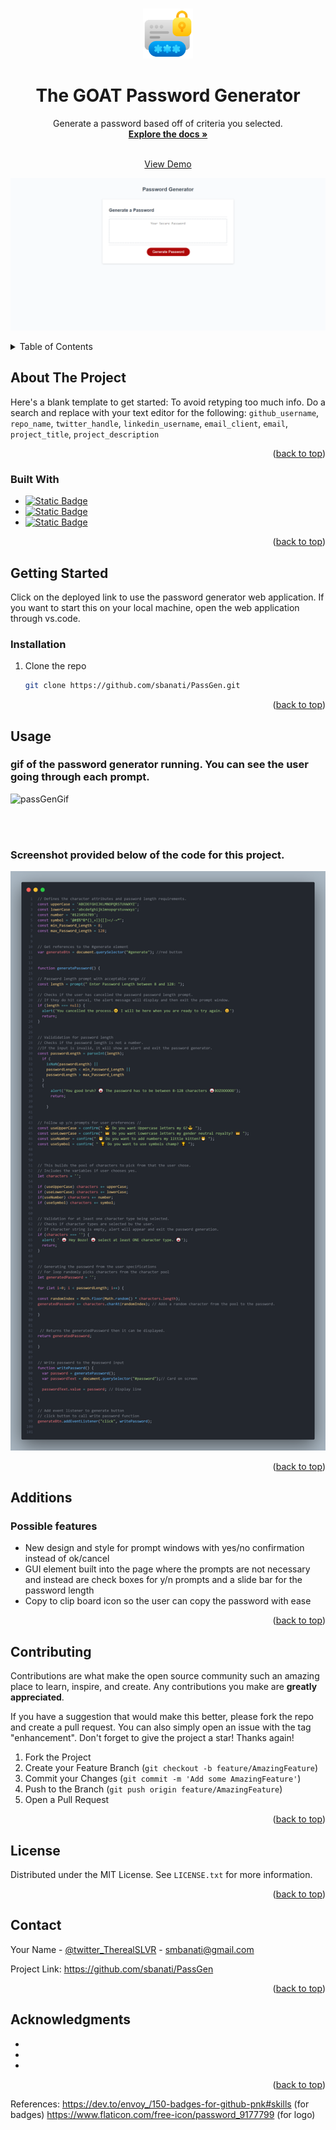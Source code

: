 
<a name="readme-top"></a>





<!-- PROJECT LOGO -->
<br />
<div align="center">
  <a href="https://github.com/sbanati/PassGen">  
    <img src="passLogo.png" alt="Logo" width="80" height="80">
  </a>

<h1 align="center">The GOAT Password Generator</h1>

  <p align="center">
    Generate a password based off of criteria you selected. 
    <br />
    <a href="https://github.com/sbanati/PassGen"><strong>Explore the docs »</strong></a>
    <br />
    <br />

    
  <a href="https://github.com/github_username/repo_name">View Demo</a>
    
  <img src="screenShot.png" alt="Logo">

  </p>
</div>



<!-- TABLE OF CONTENTS -->
<details>
  <summary>Table of Contents</summary>
  <ol>
    <li>
      <a href="#about-the-project">About The Project</a>
      <ul>
        <li><a href="#built-with">Built With</a></li>
      </ul>
    </li>
    <li>
      <a href="#getting-started">Getting Started</a>
      <ul>
        <li><a href="#prerequisites">Prerequisites</a></li>
        <li><a href="#installation">Installation</a></li>
      </ul>
    </li>
    <li><a href="#usage">Usage</a></li>
    <li><a href="#additions">Additions</a></li>
    <li><a href="#contributing">Contributing</a></li>
    <li><a href="#license">License</a></li>
    <li><a href="#contact">Contact</a></li>
    <li><a href="#acknowledgments">Acknowledgments</a></li>
  </ol>
</details>



<!-- ABOUT THE PROJECT -->
## About The Project



Here's a blank template to get started: To avoid retyping too much info. Do a search and replace with your text editor for the following: `github_username`, `repo_name`, `twitter_handle`, `linkedin_username`, `email_client`, `email`, `project_title`, `project_description`

<p align="right">(<a href="#readme-top">back to top</a>)</p>



### Built With

* [![Static Badge](https://img.shields.io/badge/HTML5-red?style=for-the-badge&logo=HTML5&labelColor=black)](https://img.shields.io/badge/HTML5-E34F26?style=for-the-badge&logo=html5&logoColor=white)
* [![Static Badge](https://img.shields.io/badge/CSS3-black?style=for-the-badge&logo=CSS3&logoColor=blue&labelColor=black&color=blue)](https://img.shields.io/badge/CSS3-1572B6?style=for-the-badge&logo=css3&logoColor=white)
* [![Static Badge](https://img.shields.io/badge/Java-gray?style=for-the-badge&logo=JavaScript&logoColor=yellow)](https://img.shields.io/badge/JavaScript-323330?style=for-the-badge&logo=javascript&logoColor=F7DF1E)




<p align="right">(<a href="#readme-top">back to top</a>)</p>



<!-- GETTING STARTED -->
## Getting Started

Click on the deployed link to use the password generator web application. 
If you want to start this on your local machine, open the web application through vs.code. 



### Installation

1. Clone the repo
   ```sh
   git clone https://github.com/sbanati/PassGen.git
   ```

<p align="right">(<a href="#readme-top">back to top</a>)</p>



<!-- USAGE EXAMPLES -->
## Usage

<h3>gif of the password generator running. You can see the user going through each prompt.</h3>

![passGenGif](https://github.com/sbanati/PassGen/assets/149754544/ee2cefa3-adde-4342-8560-6f811e60212e)

<br>
<br>

<h3>Screenshot provided below of the code for this project.</h3>

<img src="codeScreenShot.png" alt="vscode script.js">
 





<p align="right">(<a href="#readme-top">back to top</a>)</p>



<!-- ROADMAP -->
## Additions

<h3>Possible features</h3>

* New design and style for prompt windows with yes/no confirmation instead of ok/cancel
* GUI element built into the page where the prompts are not necessary and instead are check boxes for y/n prompts and a slide bar for the password length
* Copy to clip board icon so the user can copy the password with ease



<p align="right">(<a href="#readme-top">back to top</a>)</p>



<!-- CONTRIBUTING -->
## Contributing

Contributions are what make the open source community such an amazing place to learn, inspire, and create. Any contributions you make are **greatly appreciated**.

If you have a suggestion that would make this better, please fork the repo and create a pull request. You can also simply open an issue with the tag "enhancement".
Don't forget to give the project a star! Thanks again!

1. Fork the Project
2. Create your Feature Branch (`git checkout -b feature/AmazingFeature`)
3. Commit your Changes (`git commit -m 'Add some AmazingFeature'`)
4. Push to the Branch (`git push origin feature/AmazingFeature`)
5. Open a Pull Request

<p align="right">(<a href="#readme-top">back to top</a>)</p>



<!-- LICENSE -->
## License

Distributed under the MIT License. See `LICENSE.txt` for more information.

<p align="right">(<a href="#readme-top">back to top</a>)</p>



<!-- CONTACT -->
## Contact

Your Name - [@twitter_TherealSLVR](https://twitter.com/TherealSLVR) - smbanati@gmail.com

Project Link: https://github.com/sbanati/PassGen

<p align="right">(<a href="#readme-top">back to top</a>)</p>



<!-- ACKNOWLEDGMENTS -->
## Acknowledgments

* []()
* []()
* []()

<p align="right">(<a href="#readme-top">back to top</a>)</p>



<!-- MARKDOWN LINKS & IMAGES -->
<!-- https://www.markdownguide.org/basic-syntax/#reference-style-links -->
References:
https://dev.to/envoy_/150-badges-for-github-pnk#skills (for badges)
https://www.flaticon.com/free-icon/password_9177799 (for logo)

